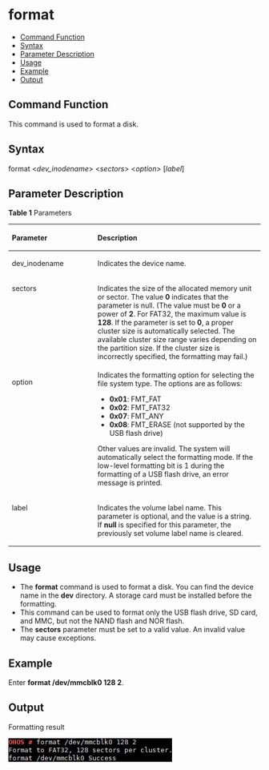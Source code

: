 # format<a name="EN-US_TOPIC_0000001051611540"></a>

-   [Command Function](#section1922331919169)
-   [Syntax](#section249226169)
-   [Parameter Description](#section985173416177)
-   [Usage](#section1510162714162)
-   [Example](#section25691431161611)
-   [Output](#section17368112365920)

## Command Function<a name="section1922331919169"></a>

This command is used to format a disk.

## Syntax<a name="section249226169"></a>

format <_dev\_inodename_\> <_sectors_\> <_option_\> \[_label_\]

## Parameter Description<a name="section985173416177"></a>

**Table  1**  Parameters

<a name="table1183mcpsimp"></a>
<table><thead align="left"><tr id="row1188mcpsimp"><th class="cellrowborder" valign="top" width="34%" id="mcps1.2.3.1.1"><p id="p1190mcpsimp"><a name="p1190mcpsimp"></a><a name="p1190mcpsimp"></a><strong id="b101095916104"><a name="b101095916104"></a><a name="b101095916104"></a>Parameter</strong></p>
</th>
<th class="cellrowborder" valign="top" width="66%" id="mcps1.2.3.1.2"><p id="p1192mcpsimp"><a name="p1192mcpsimp"></a><a name="p1192mcpsimp"></a><strong id="b14213111171020"><a name="b14213111171020"></a><a name="b14213111171020"></a>Description</strong></p>
</th>
</tr>
</thead>
<tbody><tr id="row1193mcpsimp"><td class="cellrowborder" valign="top" width="34%" headers="mcps1.2.3.1.1 "><p id="p1195mcpsimp"><a name="p1195mcpsimp"></a><a name="p1195mcpsimp"></a>dev_inodename</p>
</td>
<td class="cellrowborder" valign="top" width="66%" headers="mcps1.2.3.1.2 "><p id="p1197mcpsimp"><a name="p1197mcpsimp"></a><a name="p1197mcpsimp"></a>Indicates the device name.</p>
</td>
</tr>
<tr id="row1203mcpsimp"><td class="cellrowborder" valign="top" width="34%" headers="mcps1.2.3.1.1 "><p id="p1205mcpsimp"><a name="p1205mcpsimp"></a><a name="p1205mcpsimp"></a>sectors</p>
</td>
<td class="cellrowborder" valign="top" width="66%" headers="mcps1.2.3.1.2 "><p id="p1207mcpsimp"><a name="p1207mcpsimp"></a><a name="p1207mcpsimp"></a>Indicates the size of the allocated memory unit or sector. The value <strong id="b1574273871018"><a name="b1574273871018"></a><a name="b1574273871018"></a>0</strong> indicates that the parameter is null. (The value must be <strong id="b16428721113"><a name="b16428721113"></a><a name="b16428721113"></a>0</strong> or a power of <strong id="b1053419931111"><a name="b1053419931111"></a><a name="b1053419931111"></a>2</strong>. For FAT32, the maximum value is <strong id="b51473841110"><a name="b51473841110"></a><a name="b51473841110"></a>128</strong>. If the parameter is set to <strong id="b99547931214"><a name="b99547931214"></a><a name="b99547931214"></a>0</strong>, a proper cluster size is automatically selected. The available cluster size range varies depending on the partition size. If the cluster size is incorrectly specified, the formatting may fail.)</p>
</td>
</tr>
<tr id="row1208mcpsimp"><td class="cellrowborder" valign="top" width="34%" headers="mcps1.2.3.1.1 "><p id="p1210mcpsimp"><a name="p1210mcpsimp"></a><a name="p1210mcpsimp"></a>option</p>
</td>
<td class="cellrowborder" valign="top" width="66%" headers="mcps1.2.3.1.2 "><div class="p" id="p1212mcpsimp"><a name="p1212mcpsimp"></a><a name="p1212mcpsimp"></a>Indicates the formatting option for selecting the file system type. The options are as follows:<a name="ul10971366369"></a><a name="ul10971366369"></a><ul id="ul10971366369"><li><strong id="b169384514517"><a name="b169384514517"></a><a name="b169384514517"></a>0x01</strong>: FMT_FAT</li><li><strong id="b143061510125114"><a name="b143061510125114"></a><a name="b143061510125114"></a>0x02</strong>: FMT_FAT32</li><li><strong id="b3245614165116"><a name="b3245614165116"></a><a name="b3245614165116"></a>0x07</strong>: FMT_ANY</li><li><strong id="b018121813512"><a name="b018121813512"></a><a name="b018121813512"></a>0x08</strong>: FMT_ERASE (not supported by the USB flash drive)</li></ul>
</div>
<p id="p28366459374"><a name="p28366459374"></a><a name="p28366459374"></a>Other values are invalid. The system will automatically select the formatting mode. If the low-level formatting bit is 1 during the formatting of a USB flash drive, an error message is printed.</p>
</td>
</tr>
<tr id="row1213mcpsimp"><td class="cellrowborder" valign="top" width="34%" headers="mcps1.2.3.1.1 "><p id="p1215mcpsimp"><a name="p1215mcpsimp"></a><a name="p1215mcpsimp"></a>label</p>
</td>
<td class="cellrowborder" valign="top" width="66%" headers="mcps1.2.3.1.2 "><p id="p1217mcpsimp"><a name="p1217mcpsimp"></a><a name="p1217mcpsimp"></a>Indicates the volume label name. This parameter is optional, and the value is a string. If <strong id="b16648426102713"><a name="b16648426102713"></a><a name="b16648426102713"></a>null</strong> is specified for this parameter, the previously set volume label name is cleared.</p>
</td>
</tr>
</tbody>
</table>

## Usage<a name="section1510162714162"></a>

-   The  **format**  command is used to format a disk. You can find the device name in the  **dev**  directory. A storage card must be installed before the formatting.
-   This command can be used to format only the USB flash drive, SD card, and MMC, but not the NAND flash and NOR flash.
-   The  **sectors**  parameter must be set to a valid value. An invalid value may cause exceptions.

## Example<a name="section25691431161611"></a>

Enter  **format /dev/mmcblk0 128 2**.

## Output<a name="section17368112365920"></a>

Formatting result

![](figures/en-us_image_0000001052370307.png)

